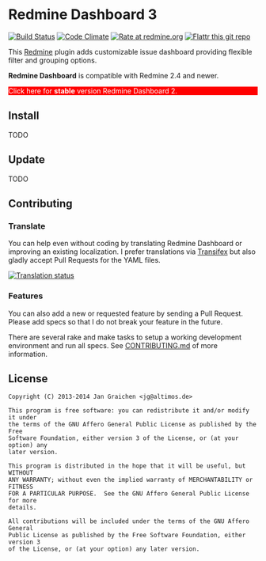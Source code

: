 # Redmine Dashboard 3

[![Build Status](http://img.shields.io/travis/jgraichen/redmine_dashboard.svg?style=flat)](https://travis-ci.org/jgraichen/redmine_dashboard)
[![Code Climate](http://img.shields.io/codeclimate/github/jgraichen/redmine_dashboard.svg?style=flat)](https://codeclimate.com/github/jgraichen/redmine_dashboard)
[![Rate at redmine.org](http://img.shields.io/badge/rate%20at-redmine.org-blue.svg?style=flat)](http://www.redmine.org/plugins/redmine-dashboard)
[![Flattr this git repo](http://api.flattr.com/button/flattr-badge-large.png)](https://flattr.com/submit/auto?user_id=jgraichen&url=https://github.com/jgraichen/redmine_dashboard&tags=github&category=software)

This [Redmine](http://redmine.org) plugin adds customizable issue dashboard providing flexible filter and grouping options.

**Redmine Dashboard** is compatible with Redmine 2.4 and newer.

<div style="background-color: red; color: white;">
Click here for <b>stable</b> version Redmine Dashboard 2.
</div>

## Install

TODO

## Update

TODO

## Contributing

### Translate

You can help even without coding by translating Redmine Dashboard or improving an existing localization. I prefer translations via [Transifex](https://www.transifex.com/organization/redmine_dashboard/dashboard/redmine-dashboard) but also gladly accept Pull Requests for the YAML files.

[![Translation status](https://www.transifex.com/projects/p/redmine-dashboard/resource/strings/chart/image_png)](https://www.transifex.com/projects/p/redmine-dashboard/)

### Features

You can also add a new or requested feature by sending a Pull Request. Please add specs so that I do not break your feature in the future.

There are several rake and make tasks to setup a working development environment and run all specs. See [CONTRIBUTING.md](CONTRIBUTING.md) of more information.

## License

```
Copyright (C) 2013-2014 Jan Graichen <jg@altimos.de>

This program is free software: you can redistribute it and/or modify it under
the terms of the GNU Affero General Public License as published by the Free
Software Foundation, either version 3 of the License, or (at your option) any
later version.

This program is distributed in the hope that it will be useful, but WITHOUT
ANY WARRANTY; without even the implied warranty of MERCHANTABILITY or FITNESS
FOR A PARTICULAR PURPOSE.  See the GNU Affero General Public License for more
details.

All contributions will be included under the terms of the GNU Affero General
Public License as published by the Free Software Foundation, either version 3
of the License, or (at your option) any later version.
```
